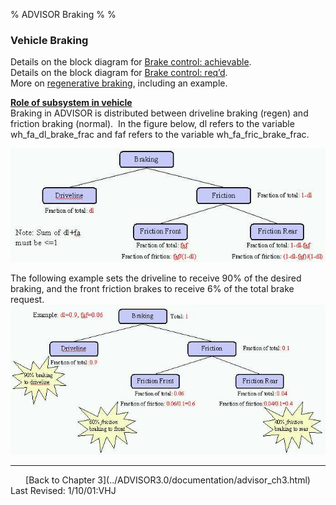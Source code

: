 % ADVISOR Braking
% 
% 

### Vehicle Braking

Details on the block diagram for [Brake control:
achievable](brake_cont_ach.html). \
Details on the block diagram for [Brake control:
req’d](brake_cont_req.html). \
More on [regenerative braking](regen.html), including an example.

**<u>Role of subsystem in vehicle</u>** \
Braking in ADVISOR is distributed between driveline braking (regen) and
friction braking (normal).  In the figure below, dl refers to the
variable wh\_fa\_dl\_brake\_frac and faf refers to the variable
wh\_fa\_fric\_brake\_frac.

![](braking1.jpg)

The following example sets the driveline to receive 90% of the desired
braking, and the front friction brakes to receive 6% of the total brake
request. \
![](braking_ex.jpg)

* * * * *

<center>
[Back to Chapter 3](../ADVISOR3.0/documentation/advisor_ch3.html)

</center>
Last Revised: 1/10/01:VHJ
